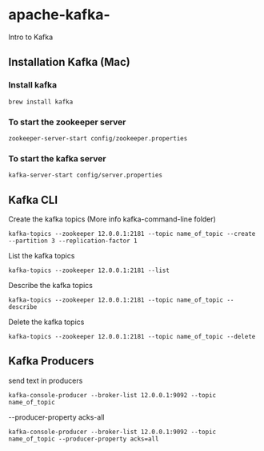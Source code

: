 # apache-kafka-
Intro to Kafka
## Installation Kafka (Mac)

### Install kafka 
```
brew install kafka 
```
### To start the zookeeper server
```
zookeeper-server-start config/zookeeper.properties
```
### To start the kafka server
```
kafka-server-start config/server.properties
```


## Kafka CLI

Create the kafka topics (More info kafka-command-line folder)
```
kafka-topics --zookeeper 12.0.0.1:2181 --topic name_of_topic --create --partition 3 --replication-factor 1
```

List the kafka topics
```
kafka-topics --zookeeper 12.0.0.1:2181 --list
```

Describe the kafka topics
```
kafka-topics --zookeeper 12.0.0.1:2181 --topic name_of_topic --describe
```

Delete the kafka topics
```
kafka-topics --zookeeper 12.0.0.1:2181 --topic name_of_topic --delete
```

## Kafka Producers

send text in producers
```
kafka-console-producer --broker-list 12.0.0.1:9092 --topic name_of_topic

```

--producer-property acks-all
```
kafka-console-producer --broker-list 12.0.0.1:9092 --topic name_of_topic --producer-property acks=all
```